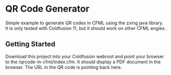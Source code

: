 # QR Code Generator

Simple example to generate QR codes in CFML using the zxing java library. It is only tested with Coldfusion 11, but it should work on other CFML engies.

## Getting Started

Download this project into your Coldfusion webroot and point your browser to the /qrcode-in-cfml/index.cfm.
It should display a PDF document in the browser. The URL in the QR code is pointing back here.

